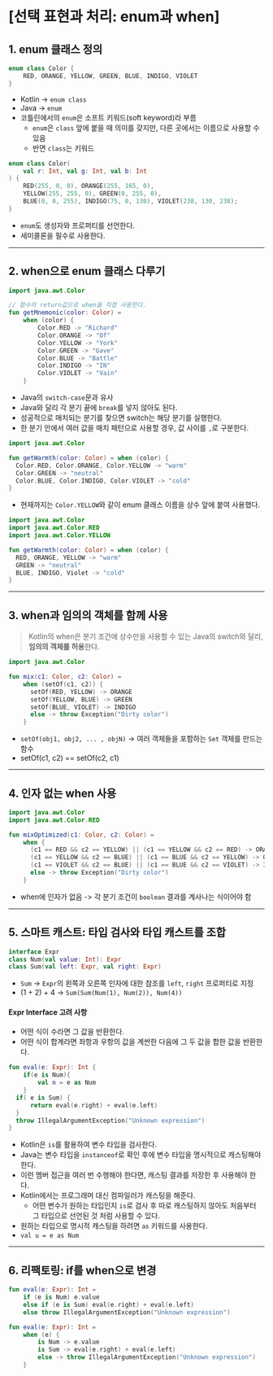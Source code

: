 # [선택 표현과 처리: enum과 when]

## 1. enum 클래스 정의

```kotlin
enum class Color {
    RED, ORANGE, YELLOW, GREEN, BLUE, INDIGO, VIOLET
}
```
- Kotlin -> `enum class` 
- Java -> `enum`
- 코틀린에서의 `enum`은 소프트 키워드(soft keyword)라 부름
  - `enum`은 `class` 앞에 붙을 때 의미를 갖지만, 다른 곳에서는 이름으로 사용할 수 있음
  - 반면 `class`는 키워드

```kotlin
enum class Color(
    val r: Int, val g: Int, val b: Int
) {
    RED(255, 0, 0), ORANGE(255, 165, 0),
    YELLOW(255, 255, 0), GREEN(0, 255, 0),
    BLUE(0, 0, 255), INDIGO(75, 0, 130), VIOLET(238, 130, 238);
}
```

- `enum`도 생성자와 프로퍼티를 선언한다.
- 세미콜론을 필수로 사용한다.

---

## 2. when으로 enum 클래스 다루기

```kotlin
import java.awt.Color

// 함수의 return값으로 when을 직접 사용한다.
fun getMnemonic(color: Color) =
    when (color) {
        Color.RED -> "Richard"
        Color.ORANGE -> "Of"
        Color.YELLOW -> "York"
        Color.GREEN -> "Gave"
        Color.BLUE -> "Battle"
        Color.INDIGO -> "IN"
        Color.VIOLET -> "Vain"
    }
```

- Java의 `switch-case`문과 유사
- Java와 달리 각 분기 끝에 `break`를 넣지 않아도 된다.
- 성공적으로 매치되는 분기를 찾으면 switch는 해당 분기를 실행한다.
- 한 분기 안에서 여러 값을 매치 패턴으로 사용할 경우, 값 사이를 `,`로 구분한다.

```kotlin
import java.awt.Color

fun getWarmth(color: Color) = when (color) {
  Color.RED, Color.ORANGE, Color.YELLOW -> "warm"
  Color.GREEN -> "neutral"
  Color.BLUE, Color.INDIGO, Color.VIOLET -> "cold"
}
```

- 현재까지는 `Color.YELLOW`와 같이 enum 클래스 이름을 상수 앞에 붙여 사용했다.

```kotlin
import java.awt.Color
import java.awt.Color.RED
import java.awt.Color.YELLOW

fun getWarmth(color: Color) = when (color) {
  RED, ORANGE, YELLOW -> "warm"
  GREEN -> "neutral"
  BLUE, INDIGO, Violet -> "cold"
}
```

---

## 3. when과 임의의 객체를 함께 사용

> Kotlin의 when은 분기 조건에 상수만을 사용할 수 있는 Java의 switch와 달리, **임의의 객체를 허용**한다.

```kotlin
import java.awt.Color

fun mix(c1: Color, c2: Color) = 
    when (setOf(c1, c2)) {
      setOf(RED, YELLOW) -> ORANGE
      setOf(YELLOW, BLUE) -> GREEN
      setOf(BLUE, VIOLET) -> INDIGO
      else -> throw Exception("Dirty color")
    }
```

- `setOf(obj1, obj2, ... , objN)` -> 여러 객체들을 포함하는 `Set` 객체를 만드는 함수
- setOf(c1, c2) == setOf(c2, c1)

---

## 4. 인자 없는 when 사용

```kotlin
import java.awt.Color
import java.awt.Color.RED

fun mixOptimized(c1: Color, c2: Color) = 
    when {
      (c1 == RED && c2 == YELLOW) || (c1 == YELLOW && c2 == RED) -> ORANGE
      (c1 == YELLOW && c2 == BLUE) || (c1 == BLUE && c2 == YELLOW) -> GREEN
      (c1 == VIOLET && c2 == BLUE) || (c1 == BLUE && c2 == VIOLET) -> INDIGO
      else -> throw Exception("Dirty color")
    }
```

- when에 인자가 없음 -> 각 분기 조건이 `boolean` 결과를 계사나는 식이어야 함

---

## 5. 스마트 캐스트: 타입 검사와 타입 캐스트를 조합

```kotlin
interface Expr
class Num(val value: Int): Expr
class Sum(val left: Expr, val right: Expr)
```

- `Sum` -> `Expr`의 왼쪽과 오른쪽 인자에 대한 참조를 `left`, `right` 프로퍼티로 지정
- (1 + 2) + 4 -> `Sum(Sum(Num(1), Num(2)), Num(4))`


#### Expr Interface 고려 사항
- 어떤 식이 수라면 그 값을 반환한다.
- 어떤 식이 합계라면 좌항과 우항의 값을 계싼한 다음에 그 두 값을 합한 값을 반환한다.

```kotlin
fun eval(e: Expr): Int {
    if(e is Num){
        val n = e as Num
    }
  if( e is Sum) {
      return eval(e.right) + eval(e.left)
  }
  throw IllegalArgumentException("Unknown expression")
}
```

- Kotlin은 `is`를 활용하여 변수 타입을 검사한다.
- Java는 변수 타입을 `instanceof`로 확인 후에 변수 타입을 명시적으로 캐스팅해야 한다.
- 이런 멤버 접근을 여러 번 수행해야 한다면, 캐스팅 결과를 저장한 후 사용해야 한다.
- Kotlin에서는 프로그래머 대신 컴파일러가 캐스팅을 해준다.
  - 어떤 변수가 원하는 타입인지 `is`로 검사 후 따로 캐스팅하지 않아도 처음부터 그 타입으로 선언된 것 처럼 사용할 수 있다.
- 원하는 타입으로 명시적 캐스팅을 하려면 `as` 키워드를 사용한다.
- `val u = e as Num`

---

## 6. 리팩토링: if를 when으로 변경

```kotlin
fun eval(e: Expr): Int = 
    if (e is Num) e.value
    else if (e is Sum) eval(e.right) + eval(e.left)
    else throw IllegalArgumentException("Unknown expression")
```

```kotlin
fun eval(e: Expr): Int = 
    when (e) {
        is Num -> e.value
        is Sum -> eval(e.right) + eval(e.left)
        else -> throw IllegalArgumentException("Unknown expression")
    }
```